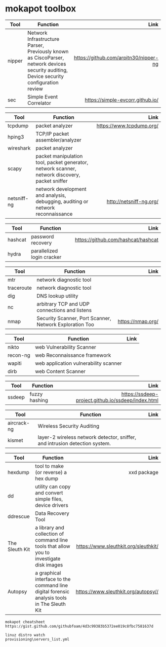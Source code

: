# mokapot toolbox


| Tool                  | Function            | Link      |
| ---------------------| ---------------------|----------:|
|  nipper              | Network Infrastructure Parser, Previously known as CiscoParser, network devices security auditing, Device security configuration review         | <https://github.com/arpitn30/nipper-ng>   |
|  sec                 | 	Simple Event Correlator   |  <https://simple-evcorr.github.io/>  |


| Tool                  | Function             | Link      |
| --------------------- | ---------------------|----------:|
|  tcpdump              | packet analyzer      | <https://www.tcpdump.org/>   |
|  hping3               | TCP/IP packet assembler/analyzer  |    |
| wireshark             | packet analyzer     |     |
| scapy                 | packet manipulation tool, packet generator, network scanner, network discovery, packet sniffer  |     |
| netsniff-ng             | network development and analysis, debugging, auditing or network reconnaissance     | <http://netsniff-ng.org/>    |


| Tool                  | Function            | Link      |
| --------------------- | ---------------------|----------:|
| hashcat               | password recovery        | <https://github.com/hashcat/hashcat>   |
| hydra                 | parallelized login cracker        |    |

| Tool                 | Function             | Link      |
| ---------------------| ---------------------|----------:|
|  mtr                 | network diagnostic tool  |    |
|  traceroute          | network diagnostic tool  |    |
|  dig          | DNS lookup utility  |    |
|  nc          | arbitrary TCP and UDP connections and listens  |    |
|  nmap                | Security Scanner, Port Scanner, Network Exploration Too | <https://nmap.org/> |

| Tool                  | Function             | Link      |
| --------------------- | ---------------------|----------:|
| nikto                 | web Vulnerability Scanner   |    |
| recon-ng              | web Reconnaissance framework |    |
| wapiti                | web application vulnerability scanner |    |
| dirb                  | web Content Scanner |    |

| Tool                  | Function            | Link      |
| --------------------- | ---------------------|----------:|
| ssdeep                | fuzzy hashing   | <https://ssdeep-project.github.io/ssdeep/index.html>    |

| Tool                  | Function            | Link      |
| ---------------------| ---------------------|----------:|
| aircrack-ng          | Wireless Security Auditing   |     |
| kismet               | layer-2 wireless network detector, sniffer, and intrusion detection system. |     |


| Tool                  | Function            | Link      |
| --------------------- | ---------------------|----------:|
|  hexdump              | tool to make (or reverse) a hex dump  | xxd package  |
|  dd                   | utility can copy and convert simple files, device drivers |    |
|  ddrescue             | Data Recovery Tool |    |
|  The Sleuth Kit       | a library and collection of command line tools that allow you to investigate disk images | <https://www.sleuthkit.org/sleuthkit/>  |
|  Autopsy           | a graphical interface to the command line digital forensic analysis tools in The Sleuth Kit |  <https://www.sleuthkit.org/autopsy//>  |

~~~~
mokapot cheatsheet
https://gist.github.com/githubfoam/4d3c99383b5372ee019c8fbc7581637d

linuz distro watch
provisioning\servers_list.yml
~~~~
